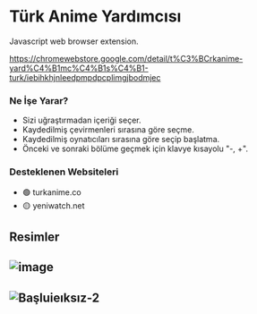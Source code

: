  # Türk Anime Yardımcısı

 Javascript web browser extension.

 https://chromewebstore.google.com/detail/t%C3%BCrkanime-yard%C4%B1mc%C4%B1s%C4%B1-turk/iebihkhjnleedpmpdpcplimgjbodmjec

### Ne İşe Yarar?
  - Sizi uğraştırmadan içeriği seçer.
  - Kaydedilmiş çevirmenleri sırasına göre seçme.
  - Kaydedilmiş oynatıcıları sırasına göre seçip başlatma.
  - Önceki ve sonraki bölüme geçmek için klavye kısayolu "-, +".

### Desteklenen Websiteleri 
  - 🟢 turkanime.co
  - 🟡 yeniwatch.net

## Resimler
![image](https://github.com/user-attachments/assets/af473c8b-15f2-4398-b360-638617f91dbc)
-
![Başluieıksız-2](https://github.com/user-attachments/assets/f6073588-54d3-4dbd-b89d-48bcc5f7ba04)
-

